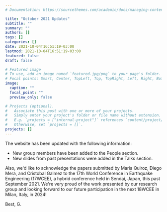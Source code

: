 ```yaml
---
# Documentation: https://sourcethemes.com/academic/docs/managing-content/

title: "October 2021 Updates"
subtitle: ""
summary: ""
authors: []
tags: []
categories: []
date: 2021-10-04T16:51:19-03:00
lastmod: 2021-10-04T16:51:19-03:00
featured: false
draft: false

# Featured image
# To use, add an image named `featured.jpg/png` to your page's folder.
# Focal points: Smart, Center, TopLeft, Top, TopRight, Left, Right, BottomLeft, Bottom, BottomRight.
image:
  caption: ""
  focal_point: ""
  preview_only: false

# Projects (optional).
#   Associate this post with one or more of your projects.
#   Simply enter your project's folder or file name without extension.
#   E.g. `projects = ["internal-project"]` references `content/project/deep-learning/index.md`.
#   Otherwise, set `projects = []`.
projects: []
---
```


The website has been updated with the following information:

- New group members have been added to the People section.
- New slides from past presentations were added in the Talks section.

Also, we'd like to acknowledge the papers submitted by Maria Quiroz, Diego Mera, and Cristobal Galmez to the 17th World Conference in Earthquake Engineering (17WCEE), a hybrid conference held in Sendai, Japan, this past September 2021. We're very proud of the work presented by our research group and looking forward to our future participation in the next 18WCEE in Milan, Italy, in 2024!

Best, G.
